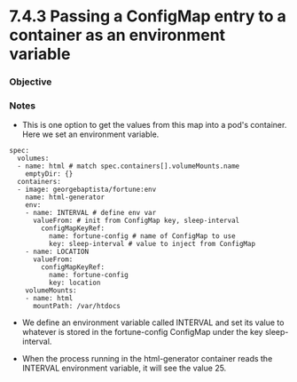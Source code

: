 # 7.4.3 Passing a ConfigMap entry to a container as an environment variable

### Objective

### Notes
- This is one option to get the values from this map into a pod's container.
Here we set an environment variable.
```
spec:
  volumes:
  - name: html # match spec.containers[].volumeMounts.name
    emptyDir: {}
  containers:
  - image: georgebaptista/fortune:env
    name: html-generator
    env:
    - name: INTERVAL # define env var
      valueFrom: # init from ConfigMap key, sleep-interval
        configMapKeyRef:
          name: fortune-config # name of ConfigMap to use
          key: sleep-interval # value to inject from ConfigMap
    - name: LOCATION
      valueFrom:
        configMapKeyRef:
          name: fortune-config
          key: location
    volumeMounts:
    - name: html
      mountPath: /var/htdocs
```

- We define an environment variable called INTERVAL and set its value to whatever is stored in the fortune-config ConfigMap under the key sleep-interval.

- When the process running in the html-generator container reads the INTERVAL environment variable, it will see the value 25.
